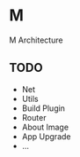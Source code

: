 # M
M Architecture

## TODO
 * Net
 * Utils
 * Build Plugin
 * Router
 * About Image
 * App Upgrade
 * ...